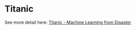 # Titanic

See more detail here: [Titanic - Machine Learning from
Disaster](https://www.kaggle.com/competitions/titanic)
